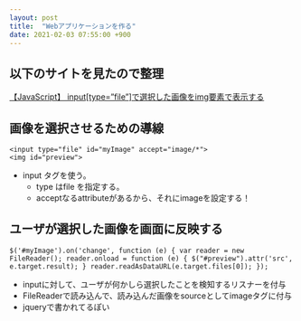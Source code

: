 ```yaml
---
layout: post
title:  "Webアプリケーションを作る"
date: 2021-02-03 07:55:00 +900
---
```


## 以下のサイトを見たので整理


[【JavaScript】 input[type=”file”]で選択した画像をimg要素で表示する](https://www.softel.co.jp/blogs/tech/archives/5676)

## 画像を選択させるための導線


```
<input type="file" id="myImage" accept="image/*">
<img id="preview">
```

* input タグを使う。
  * type はfile を指定する。
  * acceptなるattributeがあるから、それにimageを設定する！

## ユーザが選択した画像を画面に反映する

```
$('#myImage').on('change', function (e) { var reader = new FileReader(); reader.onload = function (e) { $("#preview").attr('src', e.target.result); } reader.readAsDataURL(e.target.files[0]); });
```

* inputに対して、ユーザが何かしら選択したことを検知するリスナーを付与
* FileReaderで読み込んで、読み込んだ画像をsourceとしてimageタグに付与
* jqueryで書かれてるぽい

